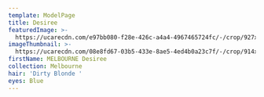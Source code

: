 ```yaml
---
template: ModelPage
title: Desiree
featuredImage: >-
  https://ucarecdn.com/e97bb080-f28e-426c-a4a4-4967465724fc/-/crop/927x576/92,137/-/preview/
imageThumbnail: >-
  https://ucarecdn.com/08e8fd67-03b5-433e-8ae5-4ed4b0a23c7f/-/crop/914x1154/94,137/-/preview/
firstName: MELBOURNE Desiree
collection: Melbourne
hair: 'Dirty Blonde '
eyes: Blue
---
```


